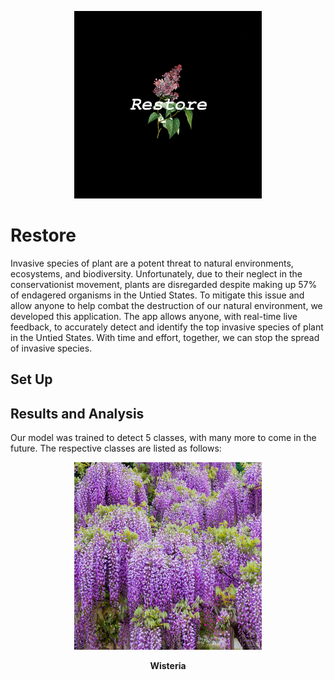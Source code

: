 <p align="center">
    <img src="https://raw.githubusercontent.com/anish-lakkapragada/Restore/main/logo.jpg" 
    width = 300 height = 300>
</p>

# Restore

Invasive species of plant are a potent threat to natural environments, ecosystems, and biodiversity. Unfortunately, due to their neglect in the conservationist movement, plants are disregarded despite making up 57% of endagered organisms in the Untied States. To mitigate this issue and allow anyone to help combat the destruction of our natural environment, we developed this application. The app allows anyone, with real-time live feedback, to accurately detect and identify the top invasive species of plant in the Untied States. With time and effort, together, we can stop the spread of invasive species.

## Set Up

## Results and Analysis 

Our model was trained to detect 5 classes, with many more to come in the future.
The respective classes are listed as follows: 
<p align="center">
    <img src="https://raw.githubusercontent.com/anish-lakkapragada/Restore/main/images/wisteria.jpg" 
    width = 300 height = 300>
</p>

<p align="center">
<b>Wisteria</b>
</p>
